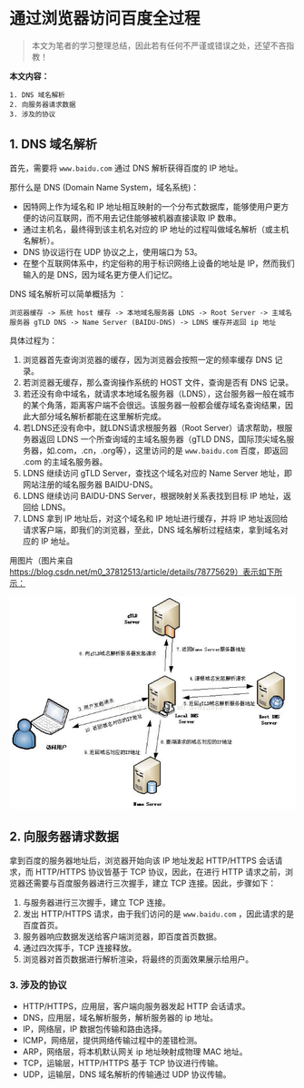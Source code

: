 # 通过浏览器访问百度全过程

> 本文为笔者的学习整理总结，因此若有任何不严谨或错误之处，还望不吝指教！

**本文内容：**

```
1. DNS 域名解析
2. 向服务器请求数据
3. 涉及的协议
```

## 1. DNS 域名解析

首先，需要将 `www.baidu.com` 通过 DNS 解析获得百度的 IP 地址。

那什么是 DNS (Domain Name System，域名系统)：

* 因特网上作为域名和 IP 地址相互映射的一个分布式数据库，能够使用户更方便的访问互联网，而不用去记住能够被机器直接读取 IP 数串。
* 通过主机名，最终得到该主机名对应的 IP 地址的过程叫做域名解析（或主机名解析）。
* DNS 协议运行在 UDP 协议之上，使用端口为 53。
* 在整个互联网体系中，约定俗称的用于标识网络上设备的地址是 IP，然而我们输入的是 DNS，因为域名更方便人们记忆。

DNS 域名解析可以简单概括为 ：

`浏览器缓存 -> 系统 host 缓存 -> 本地域名服务器 LDNS -> Root Server -> 主域名服务器 gTLD DNS -> Name Server (BAIDU-DNS) -> LDNS 缓存并返回 ip 地址`

具体过程为：

1. 浏览器首先查询浏览器的缓存，因为浏览器会按照一定的频率缓存 DNS 记录。
2. 若浏览器无缓存，那么查询操作系统的 HOST 文件，查询是否有 DNS 记录。
3. 若还没有命中域名，就请求本地域名服务器（LDNS），这台服务器一般在城市的某个角落，距离客户端不会很远。该服务器一般都会缓存域名查询结果，因此大部分域名解析都能在这里解析完成。
4. 若LDNS还没有命中，就LDNS请求根服务器（Root Server）请求帮助，根服务器返回 LDNS 一个所查询域的主域名服务器（gTLD DNS，国际顶尖域名服务器，如.com，.cn，.org等），这里访问的是 `www.baidu.com` 百度，即返回 .com 的主域名服务器。
5. LDNS 继续访问 gTLD Server，查找这个域名对应的 Name Server 地址，即网站注册的域名服务器 BAIDU-DNS。
6. LDNS 继续访问 BAIDU-DNS Server，根据映射关系表找到目标  IP 地址，返回给 LDNS。
7. LDNS 拿到 IP 地址后，对这个域名和 IP 地址进行缓存，并将 IP 地址返回给请求客户端，即我们的浏览器，至此，DNS 域名解析过程结束，拿到域名对应的 IP 地址。

用图片（图片来自 https://blog.csdn.net/m0_37812513/article/details/78775629）表示如下所示：

![](pics/1.png)

## 2. 向服务器请求数据

拿到百度的服务器地址后，浏览器开始向该 IP 地址发起 HTTP/HTTPS 会话请求，而  HTTP/HTTPS 协议皆基于 TCP 协议，因此，在进行 HTTP 请求之前，浏览器还需要与百度服务器进行三次握手，建立 TCP 连接。因此，步骤如下：

1. 与服务器进行三次握手，建立 TCP 连接。
2. 发出 HTTP/HTTPS 请求，由于我们访问的是 `www.baidu.com` ，因此请求的是百度首页。
3. 服务器响应数据发送给客户端浏览器，即百度首页数据。
4. 通过四次挥手，TCP 连接释放。
5. 浏览器对首页数据进行解析渲染，将最终的页面效果展示给用户。

### 3. 涉及的协议

* HTTP/HTTPS，应用层，客户端向服务器发起 HTTP 会话请求。
* DNS，应用层，域名解析服务，解析服务器的 ip 地址。
* IP，网络层，IP 数据包传输和路由选择。
* ICMP，网络层，提供网络传输过程中的差错检测。
* ARP，网络层，将本机默认网关 ip 地址映射成物理 MAC 地址。
* TCP，运输层，HTTP/HTTPS 基于 TCP 协议进行传输。
* UDP，运输层，DNS 域名解析的传输通过 UDP 协议传输。